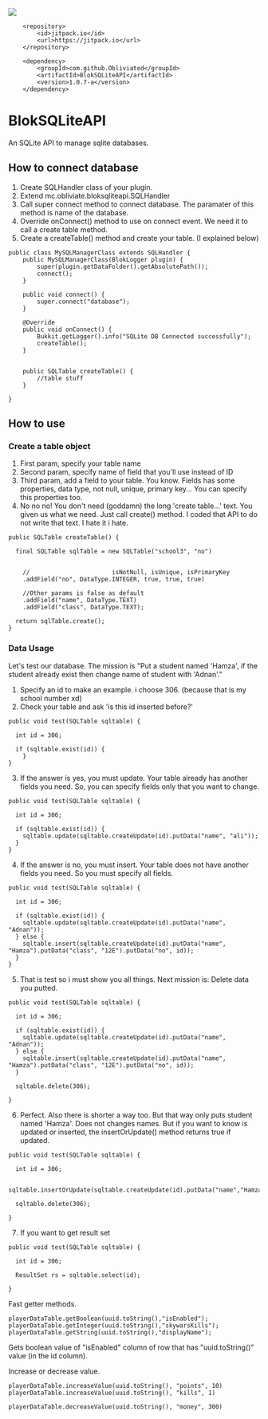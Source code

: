 
[![](https://jitpack.io/v/Obliviated/BlokSQLiteAPI.svg)](https://jitpack.io/#Obliviated/BlokSQLiteAPI)


```    
    <repository>
        <id>jitpack.io</id>
        <url>https://jitpack.io</url>
    </repository>

    <dependency>
        <groupId>com.github.Obliviated</groupId>
        <artifactId>BlokSQLiteAPI</artifactId>
        <version>1.0.7-a</version>
    </dependency>
```

# BlokSQLiteAPI
An SQLite API to manage sqlite databases.


## How to connect database
1. Create SQLHandler class of your plugin.
2. Extend mc.obliviate.bloksqliteapi.SQLHandler
3. Call super connect method to connect database. The paramater of this method is name of the database.
4. Override onConnect() method to use on connect event. We need it to call a create table method.
5. Create a createTable() method and create your table. (I explained below)

```
public class MySQLManagerClass extends SQLHandler {
    public MySQLManagerClass(BlokLogger plugin) {
        super(plugin.getDataFolder().getAbsolutePath());
        connect();
    }

    public void connect() {
        super.connect("database");
    }

    @Override
    public void onConnect() {
        Bukkit.getLogger().info("SQLite DB Connected successfully");
        createTable();
    }


    public SQLTable createTable() {
        //table stuff
    }

}
```


## How to use
### Create a table object
1. First param, specify your table name
2. Second param, specify name of field that you'll use instead of ID
3. Third param, add a field to your table.
You know. Fields has some properties, data type, not null, unique, primary key...
You can specify this properties too.
4. No no no! You don't need (goddamn) the long 'create table...' text. You given us what we need. Just call create() method. I coded that API to do not write that text. I hate it i hate.



```
public SQLTable createTable() {

  final SQLTable sqlTable = new SQLTable("school3", "no")


    //                       isNotNull, isUnique, isPrimaryKey
    .addField("no", DataType.INTEGER, true, true, true)

    //Other params is false as default
    .addField("name", DataType.TEXT)
    .addField("class", DataType.TEXT);

  return sqlTable.create();
}
```



### Data Usage
Let's test our database. The mission is "Put a student named 'Hamza', if the student already exist then change name of student with 'Adnan'."
1. Specify an id to make an example. i choose 306. (because that is my school number xd)
2. Check your table and ask 'is this id inserted before?'



```
public void test(SQLTable sqltable) {

  int id = 306;

  if (sqltable.exist(id)) {
    }
}
```



3. If the answer is yes, you must update. Your table already has another fields you need. So, you can specify fields only that you want to change.



```
public void test(SQLTable sqltable) {

  int id = 306;

  if (sqltable.exist(id)) {
    sqltable.update(sqltable.createUpdate(id).putData("name", "ali"));
  }
}
```



4. If the answer is no, you must insert. Your table does not have another fields you need. So you must specify all fields.



```
public void test(SQLTable sqltable) {

  int id = 306;

  if (sqltable.exist(id)) {
    sqltable.update(sqltable.createUpdate(id).putData("name", "Adnan"));
  } else {
    sqltable.insert(sqltable.createUpdate(id).putData("name", "Hamza").putData("class", "12E").putData("no", id));
  }
}
```

5. That is test so i must show you all things. Next mission is: Delete data you putted.

```
public void test(SQLTable sqltable) {

  int id = 306;

  if (sqltable.exist(id)) {
    sqltable.update(sqltable.createUpdate(id).putData("name", "Adnan"));
  } else {
    sqltable.insert(sqltable.createUpdate(id).putData("name", "Hamza").putData("class", "12E").putData("no", id));
  }

  sqltable.delete(306);
  
}
```

6. Perfect. Also there is shorter a way too. But that way only puts student named 'Hamza'. Does not changes names. But if you want to know is updated or inserted, the insertOrUpdate() method returns true if updated.

```
public void test(SQLTable sqltable) {

  int id = 306;

  sqltable.insertOrUpdate(sqltable.createUpdate(id).putData("name","Hamza").putData("class","12E").putData("no",id));

  sqltable.delete(306);
  
}
```

7. If you want to get result set

  
```
public void test(SQLTable sqltable) {

  int id = 306;

  ResultSet rs = sqltable.select(id);
  
}
```

Fast getter methods.
```
playerDataTable.getBoolean(uuid.toString(),"isEnabled");
playerDataTable.getInteger(uuid.toString(),"skywarsKills");
playerDataTable.getString(uuid.toString(),"displayName");
```

Gets boolean value of "isEnabled" column of row that has "uuid.toString()" value (in the id column).


Increase or decrease value.
```
playerDataTable.increaseValue(uuid.toString(), "points", 10)
playerDataTable.increaseValue(uuid.toString(), "kills", 1)

playerDataTable.decreaseValue(uuid.toString(), "money", 300)
```

